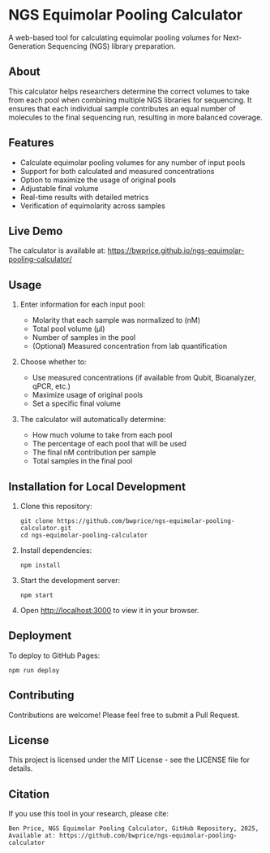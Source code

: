 # NGS Equimolar Pooling Calculator

A web-based tool for calculating equimolar pooling volumes for Next-Generation Sequencing (NGS) library preparation.

## About

This calculator helps researchers determine the correct volumes to take from each pool when combining multiple NGS libraries for sequencing. It ensures that each individual sample contributes an equal number of molecules to the final sequencing run, resulting in more balanced coverage.

## Features

- Calculate equimolar pooling volumes for any number of input pools
- Support for both calculated and measured concentrations
- Option to maximize the usage of original pools
- Adjustable final volume
- Real-time results with detailed metrics
- Verification of equimolarity across samples

## Live Demo

The calculator is available at: https://bwprice.github.io/ngs-equimolar-pooling-calculator/

## Usage

1. Enter information for each input pool:
   - Molarity that each sample was normalized to (nM)
   - Total pool volume (μl)
   - Number of samples in the pool
   - (Optional) Measured concentration from lab quantification

2. Choose whether to:
   - Use measured concentrations (if available from Qubit, Bioanalyzer, qPCR, etc.)
   - Maximize usage of original pools
   - Set a specific final volume

3. The calculator will automatically determine:
   - How much volume to take from each pool
   - The percentage of each pool that will be used
   - The final nM contribution per sample
   - Total samples in the final pool

## Installation for Local Development

1. Clone this repository:
   ```
   git clone https://github.com/bwprice/ngs-equimolar-pooling-calculator.git
   cd ngs-equimolar-pooling-calculator
   ```

2. Install dependencies:
   ```
   npm install
   ```

3. Start the development server:
   ```
   npm start
   ```

4. Open [http://localhost:3000](http://localhost:3000) to view it in your browser.

## Deployment

To deploy to GitHub Pages:

```
npm run deploy
```

## Contributing

Contributions are welcome! Please feel free to submit a Pull Request.

## License

This project is licensed under the MIT License - see the LICENSE file for details.

## Citation

If you use this tool in your research, please cite:

```
Ben Price, NGS Equimolar Pooling Calculator, GitHub Repository, 2025, 
Available at: https://github.com/bwprice/ngs-equimolar-pooling-calculator
```
